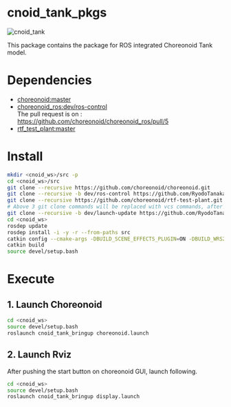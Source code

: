 # cnoid_tank_pkgs
![cnoid_tank](.image/cnoid_tank.png)

This package contains the package for ROS integrated Choreonoid Tank model.

# Dependencies
- [choreonoid:master](https://github.com/choreonoid/choreonoid)
- [choreonoid_ros:dev/ros-control](https://github.com/RyodoTanaka/choreonoid_ros/tree/dev/ros-control)  
  The pull request is on : https://github.com/choreonoid/choreonoid_ros/pull/5
- [rtf_test_plant:master](https://github.com/choreonoid/rtf-test-plant)

# Install
```bash
mkdir <cnoid_ws>/src -p
cd <cnoid_ws>/src
git clone --recursive https://github.com/choreonoid/choreonoid.git
git clone --recursive -b dev/ros-control https://github.com/RyodoTanaka/choreonoid_ros.git
git clone --recursive https://github.com/choreonoid/rtf-test-plant.git
# Above 3 git clone commands will be replaced with vcs commands, after marging the PR for choreonoid_ros
git clone --recursive -b dev/launch-update https://github.com/RyodoTanaka/cnoid_tank_pkgs.git
cd <cnoid_ws>
rosdep update
rosdep install -i -y -r --from-paths src
catkin config --cmake-args -DBUILD_SCENE_EFFECTS_PLUGIN=ON -DBUILD_WRS2018=ON -DBUILD_ROS_TANK=ON -DUSE_PYTHON3=OFF -DUSE_PYBIND11=ON -DBUILD_PYTHON_PLUGIN=ON -DBUILD_PYTHON_SIM_SCRIPT_PLUGIN=ON -DENABLE_PYTHON=ON -DBUILD_COLLISION_HANDLER_SAMPLE=ON -DBUILD_CONTACT_FORCE_EXTRACTION=ON -DBUILD_TRACKED_VEHICLE_SAMPLE=ON -DCMAKE_BUILD_TYPE=Release
catkin build
source devel/setup.bash
```

# Execute
## 1. Launch Choreonoid
```bash
cd <cnoid_ws>
source devel/setup.bash
roslaunch cnoid_tank_bringup choreonoid.launch
```

## 2. Launch Rviz
After pushing the start button on choreonoid GUI, launch following.
```bash
cd <cnoid_ws>
source devel/setup.bash
roslaunch cnoid_tank_bringup display.launch
```
